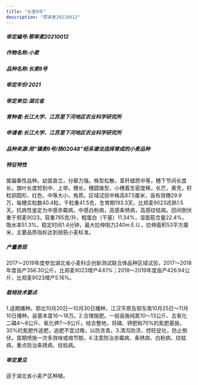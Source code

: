 ```yaml
---
title: "长麦8号"
description: "鄂审麦20210012"
---
```

##### 审定编号:鄂审麦20210012

##### 作物名称:小麦

##### 品种名称:长麦8号

##### 审定年份:2021

##### 审定单位:湖北省

##### 育种者:长江大学、江苏里下河地区农业科学研究所

##### 申请者:长江大学、江苏里下河地区农业科学研究所

##### 品种来源:用“镇麦6号/扬02G48”经系谱法选择育成的小麦品种

##### 特征特性
属偏春性品种。幼苗直立，分蘖力强。株型松散，茎秆蜡质中等，穗下节间长度长，旗叶长度短到中、上举。穗长，穗圆锥型，小穗着生密度稀，长芒，黄壳，籽粒卵圆形、红色、中等大小、角质。区域试验中株高87.5厘米，亩有效穗29.9万，每穗实粒数40.4粒，千粒重41.5克，生育期193.3天，比郑麦9023迟熟1.5天。抗病性鉴定为中感赤霉病，中感白粉病，高感条锈病，高感纹枯病。田间倒伏重于郑麦9023。容重785克/升，粗蛋白（干基）11.34%，湿面筋含量22.4%，吸水率51.3%，稳定时间1.4分钟，最大拉伸阻力240m.E.U.，拉伸面积53平方厘米，主要品质指标达到弱筋小麦标准。

##### 产量表现
2017～2019年度参加湖北省小麦科企创新测试联合体品种区域试验，2017～2018年度亩产356.30公斤，比郑麦9023增产4.61%；2018～2019年度亩产426.94公斤，比郑麦9023增产5.16%。

##### 栽培技术要点
1.适期播种。鄂北10月20日～10月30日播种，江汉平原及鄂东南10月25日～11月10日播种。亩基本苗16～18万。2.合理施肥。一般亩施纯氮10～13公斤、五氧化二磷4～8公斤、氧化钾7～9公斤。结合整地，将磷、钾肥和70%的氮肥基施，30%的氮肥作追肥，追肥不宜过晚，以防贪青。3.清沟防渍，控旺促壮，防止倒伏。苗期喷施一次多效唑或缩节胺。4.注意防治赤霉病、条锈病、白粉病、纹枯病，重点防治条锈病、纹枯病。

##### 审定意见
适于湖北省小麦产区种植。
